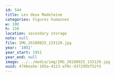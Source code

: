 ```yaml
---
id: 544
title: Les deux Madeleine
categories: Figures humaines
w: 100
h: 150
location: secondary storage
note: null
file: IMG_20180925_133129.jpg
year: '1951'
year_start: 1951
year_end: null
image: ../../media/img/IMG_20180925_133129.jpg
uuid: 474bea5e-195a-4123-af0c-d37295bf52fd
---
```



